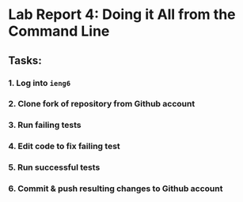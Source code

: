 # Lab Report 4: Doing it All from the Command Line

## Tasks:

### 1. Log into `ieng6`
### 2. Clone fork of repository from Github account
### 3. Run failing tests
### 4. Edit code to fix failing test
### 5. Run successful tests
### 6. Commit & push resulting changes to Github account
